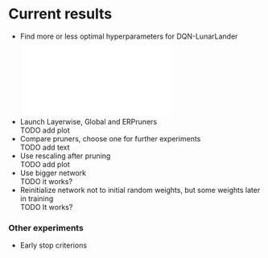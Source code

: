 # Current results

- Find more or less optimal hyperparameters for DQN-LunarLander  
    ![LunarLander](/docs/LunarLander.html) 
- Launch Layerwise, Global and ERPruners  
    TODO add plot  
- Compare pruners, choose one for further experiments  
    TODO add text  
- Use rescaling after pruning  
    TODO add plot  
- Use bigger network  
    TODO it works?  
- Reinitialize network not to initial random weights, but some weights later in training  
    TODO It works?  

### Other experiments
- Early stop criterions  
